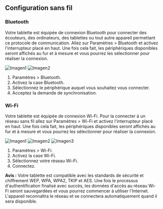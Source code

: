 ## Configuration sans fil

### Bluetooth

Votre tablette est équipée de connexion Bluetooth pour connecter des écouteurs, des ordinateurs, des tablettes ou tout autre appareil permettant ce protocole de communication. Allez sur Paramètres > Bluetooth et activez l'interrupteur placé en haut. Une fois cela fait, les périphériques disponibles seront affichés au fur et à mesure et vous pourrez les sélectionner pour réaliser la connexion.

![Imagen1](http://static.energysistem.com/images/manuals/42547/587cf71c27aea.jpg)
![Imagen2](http://static.energysistem.com/images/manuals/42547/587cf7b353875.jpg)

1. Paramètres > Bluetooth.
2. Activez la case Bluetooth.
3. Sélectionnez le périphérique auquel vous souhaitez vous connecter.
4. Acceptez la demande de synchronisation.

### Wi-Fi

Votre tablette est équipée de connexion Wi-Fi. Pour la connecter à un réseau sans fil allez sur Paramètres > Wi-Fi et activez l'interrupteur placé en haut. Une fois cela fait, les périphériques disponibles seront affichés au fur et à mesure et vous pourrez les sélectionner pour réaliser la connexion.

![Imagen1](http://static.energysistem.com/images/manuals/42547/587cf7dc7cc46.jpg)
![Imagen2](http://static.energysistem.com/images/manuals/42547/587cf7e2e6954.jpg)
![Imagen3](http://static.energysistem.com/images/manuals/42547/587cf7e8ed7b9.jpg)

1. Paramètres > Wi-Fi. 
2. Activez la case Wi-Fi.
3. Sélectionnez votre réseau Wi-Fi.
4. Connectez.

**Avis :** Votre tablette est compatible avec les standards de sécurité et chiffrement WEP, WPA, WPA2, TKIP et
AES. Une fois le processus d'authentification finalisé avec succès, les données
d'accès au réseau Wi-Fi seront sauvegardées et vous pourrez commencer à utiliser l'Internet. L'appareil reconnaîtra le réseau et se
connectera automatiquement quand il sera disponible.
